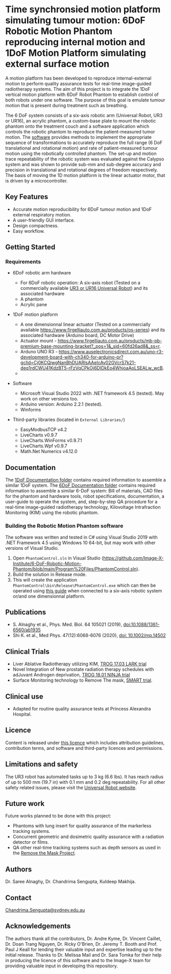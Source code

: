 # Time synchronsied motion platform simulating tumour motion: 6DoF Robotic Motion Phantom reproducing internal motion and 1DoF Motion Platform simulating external surface motion

A motion platform has been developed to reproduce internal-external motion to perform quality assurance tests for real-time image-guided radiotherapy systems. The aim of this project is to integrate the 1DoF vertical motion platform with 6DoF Robot Phantom to establish control of both robots under one software. The purpose of this goal is emulate tumour motion that is present during treatment such as breathing.

The 6 DoF system consists of a six-axis robotic arm (Universal Robot, UR3 or UR16), an acrylic phantom, a custom-base plate to mount the robotic phantom onto the treatment couch and a software application which controls the robotic phantom to reproduce the patient-measured tumor motion. The [software](https://github.com/Image-X-Institute/6-DoF-Robotic-Motion-Phantom/blob/main/Program%20Files/PhantomControl.sln) provides methods to implement the appropriate sequence of transformations to accurately reproduce the full range (6 DoF translational and rotational motion) and rate of patient-measured tumour motion using the robotically controlled phantom. The set-up and motion trace repeatability of the robotic system was evaluated against the Calypso system and was shown to provide sub-mm and sub-degree accuracy and precision in translational and rotational degrees of freedom respectively. The basis of moving the 1D motion platform is the linear actuator motor, that is driven by a microcontroller.

## Key Features

- Accurate motion reproducibility for 6DoF tumour motion and 1DoF external respiratory motion.
- A user-friendly GUI interface.
- Design compactness.
- Easy workflow.


## Getting Started
### Requirements
    
  * 6DoF robotic arm hardware
     - For 6DoF robotic operation: A six-axis robot (Tested on a commercially available [UR3 or UR16 Universal Robot](https://www.universal-robots.com/products/)) and its associated hardware
     - A phantom
     - Acrylic pane

 * 1DoF motion platform
    -  A one dimensionnal linear actuator (Tested on a commercially available https://www.firgelliauto.com.au/products/os-series) and its associated hardware (Arduino board, DC Motor Drive)
    -  Actuator mount - https://www.firgelliauto.com.au/products/mb-pb-premium-base-mounting-bracket?_pos=1&_sid=60fd26ad8&_ss=r.
    -  Arduno UNO R3 - https://www.auselectronicsdirect.com.au/uno-r3-development-board-with-ch340-for-arduino-pr?gclid=Cj0KCQjwgNanBhDUARIsAAeIcAv02GVcrS7k21-deq1rdCWU41KdzBT5-rFzVqCPkOj6DIDkEo4WhioaAoLSEALw_wcB.
    -  
  
  * Software 
     - Microsoft Visual Studio 2022 with .NET framework 4.5 (tested). May work on other versions too.
     - Arduino version: Arduino 2.2.1 (tested).
     - Winforms
  
  * Third-party libraries (located in `External Libraries/`)
     - EasyModbusTCP v4.2
     - LiveCharts v0.9.7
     - LiveCharts.WinForms v0.9.7.1
     - LiveCharts.Wpf v0.9.7
     - Math.Net Numerics v4.12.0
     
## Documentation

The [1DoF Documentation folder](https://github.com/Image-X-Institute/6-DoF-Robotic-Motion-Phantom/tree/main/Documentation/1DoF) contains required information to assemble a similar 1DoF system. The [6DoF Documentation folder](https://github.com/Image-X-Institute/6-DoF-Robotic-Motion-Phantom/tree/main/Documentation/6DoF) contains required information to assemble a similar 6-DoF system: Bill of materials, CAD files for the phantom and hardware tools, robot specifications, documentation, a user-guide to operate the system, and, step-by-step QA procedure for a real-time image-guided radiotherapy technology, Kilovoltage Intrafraction Monitoring (KIM) using the robotic phantom.

### Building the Robotic Motion Phantom software

The software was written and tested in C# using Visual Studio 2019 with .NET Framework 4.5 using Windows 10 64-bit, but may work with other versions of Visual Studio.



1. Open `PhantomControl.sln` in Visual Studio (https://github.com/Image-X-Institute/6-DoF-Robotic-Motion-Phantom/blob/main/Program%20Files/PhantomControl.sln).
2. Build the solution in Release mode.
3. This will create the application `PhantomControl\bin\Release\PhantomControl.exe` which can then be operated using [this guide](https://github.com/Image-X-Institute/6-DoF-Robotic-Motion-Phantom/blob/main/Documentation/6DoF/Software%20GUI%20Guide.pdf) when connected to a six-axis robotic system or/and one dimensionnal platform.

## Publications

- S. Alnaghy et al., Phys. Med. Biol. 64 105021 (2019), [doi:10.1088/1361-6560/ab1935](https://doi.org/10.1088/1361-6560/ab1935)
- Shi K. et al., Med Phys. 47(12):6068-6076 (2020), [doi: 10.1002/mp.14502](https://aapm.onlinelibrary.wiley.com/doi/full/10.1002/mp.14502)

## Clinical Trials

- Liver Ablative Radiotherapy utilizing KIM, [TROG 17.03 LARK trial](https://www.trog.com.au/1703-LARK) 
- Novel Integration of New prostate radiation therapy schedules with adJuvant Androgen deprivation, [TROG 18.01 NINJA trial](https://www.trog.com.au/1801-NINJA)
- Surface Monitoring technology to Remove The mask, [SMART trial](https://image-x.sydney.edu.au/home/clinical-trials/).

## Clinical use
- Adapted for routine quality assurance tests at Princess Alexandra Hospital.

## Licence

Content is released under [this licence](https://github.com/ACRF-Image-X-Institute/6-DoF-Robotic-Motion-Phantom/blob/a5fb87378eb501c1a9539277ff3f0080b794489e/Copyright%20Notice%20and%20Licence.pdf) which includes attribution guidelines, contribution terms, and software and third-party licences and permissions.

## Limitations and safety 

The UR3 robot has automated tasks up to 3 kg (6.6 lbs). It has reach radius of up to 500 mm (19.7 in) with 0.1 mm and 0.2 deg repeatability. For all other safety related issues, please visit the [Universal Robot website](https://www.universal-robots.com/articles/).

## Future work

Future works planned to be done with this project:

- Phantoms with lung insert for quality assurance of the markerless tracking systems.
- Concurrent geometric and dosimetric quality assurance with a radiation detector or films. 
- QA other real-time tracking systems such as depth sensors as used in the [Remove the Mask Project](https://image-x.sydney.edu.au/home/remove-the-mask/).

## Authors

Dr. Saree Alnaghy, Dr. Chandrima Sengupta, Kuldeep Makhija.

## Contact
Chandrima.Sengupta@sydney.edu.au

## Acknowledgements

The authors thank all the contributors, Dr. Andre Kyme, Dr. Vincent Caillet, Dr. Doan Trang Nguyen, Dr. Ricky O'Brien, Dr. Jeremy T. Booth and Prof. Paul J Keall for lending their valuable input and expertise leading up to the initial release. Thanks to Dr. Melissa Mail and Dr. Sara Tomka for their help in producing the licence of this software and to the Image-X team for providing valuable input in developing this repository.
